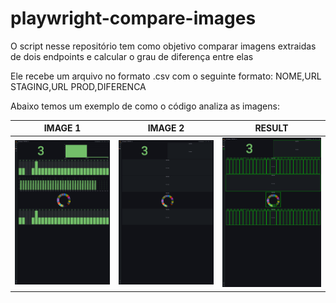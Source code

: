 # playwright-compare-images

O script nesse repositório tem como objetivo comparar imagens extraidas de dois endpoints e calcular o grau de diferença entre elas

Ele recebe um arquivo no formato .csv com o seguinte formato: NOME,URL STAGING,URL PROD,DIFERENCA

Abaixo temos um exemplo de como o código analiza as imagens:

IMAGE 1           |  IMAGE 2 | RESULT
:-------------------------:|:-------------------------:|:-------------------------:
![](src/print1.png)  |  ![](src/print2.png)  | ![](src/result.png)


